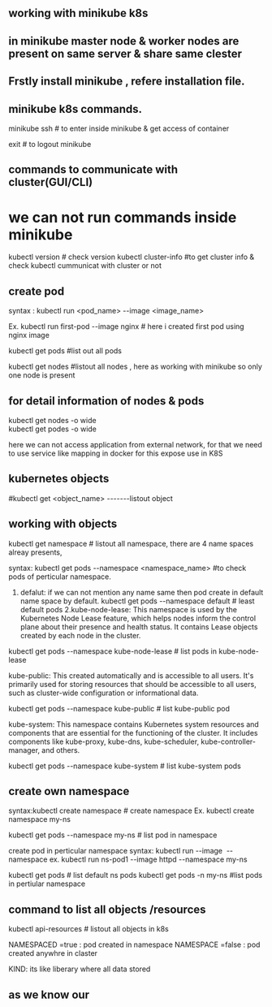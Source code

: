 ## working with minikube k8s
## in minikube master node & worker nodes are present on same server & share same clester

## Frstly install minikube , refere installation file.

## minikube k8s commands.

minikube ssh              # to enter inside minikube & get access of container

exit   # to logout minikube
## commands to communicate with cluster(GUI/CLI)
# we can not run commands inside minikube

 kubectl version        # check version
 kubectl cluster-info       #to get cluster info & check kubectl cummunicat with cluster or not 

 ## create pod
 syntax : kubectl run <pod_name> --image <image_name>

 Ex. 
 kubectl run first-pod --image nginx                        # here i created first pod using nginx image

 kubectl get pods              #list out all pods

kubectl get nodes     #listout all nodes , here as working with minikube so only one node is present

## for detail information of nodes & pods
kubectl get nodes -o wide         
kubectl get podes -o wide

here we can not access application from external network, for that we need to use service like mapping in docker for this expose use in K8S

## kubernetes objects
#kubectl get <object_name>   -------listout object

## working with objects

kubectl get namespace                    # listout all namespace, 
there are 4 name spaces alreay presents,

syntax: kubectl get pods --namespace <namespace_name>  #to check pods of perticular namespace.

1. defalut: if we can not mention any name same then pod create in default name space by default.
kubectl get pods --namespace default    # least default pods
2.kube-node-lease: This namespace is used by the Kubernetes Node Lease feature, which helps nodes inform the control plane about their presence and health status. It contains Lease objects created by each node in the cluster.

kubectl get pods --namespace kube-node-lease  # list pods in kube-node-lease

kube-public: This created automatically and is accessible to all users.
 It's primarily used for storing resources that should be accessible to all users, such as cluster-wide configuration or informational data.

kubectl get pods --namespace kube-public     # list kube-public pod

kube-system: This namespace contains Kubernetes system resources and components that are essential for the functioning of the cluster.
 It includes components like kube-proxy, kube-dns, kube-scheduler, kube-controller-manager, and others.

 kubectl get pods --namespace kube-system     # list kube-system pods

## create own namespace

syntax:kubectl create namespace <namespace name>    # create namespace
Ex. kubectl create namespace my-ns

kubectl get pods --namespace my-ns    # list pod in namespace

create pod in perticular namespace
syntax: kubectl run <pod name> --image <image name> --namespace <ns name>
ex.
kubectl run ns-pod1 --image httpd --namespace my-ns

kubectl get pods    # list default ns pods
kubectl get pods -n my-ns    #list pods in pertiular namespace

## command to list all objects /resources
kubectl api-resources   # listout all objects in k8s

NAMESPACED =true : pod created in namespace
NAMESPACE =false : pod created anywhre in claster

KIND: its like liberary where all data stored

## as we know our 